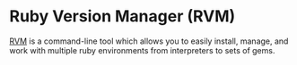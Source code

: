 # Ruby Version Manager (RVM)

[RVM](http://rvm.io/) is a command-line tool which allows you to easily install, manage, and work with multiple ruby environments from interpreters to sets of gems.
